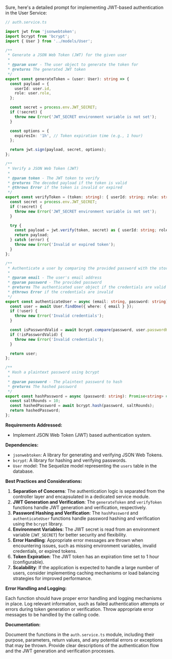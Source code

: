 Sure, here's a detailed prompt for implementing JWT-based authentication in the User Service:

```typescript
// auth.service.ts

import jwt from 'jsonwebtoken';
import bcrypt from 'bcrypt';
import { User } from '../models/User';

/**
 * Generate a JSON Web Token (JWT) for the given user
 *
 * @param user - The user object to generate the token for
 * @returns The generated JWT token
 */
export const generateToken = (user: User): string => {
  const payload = {
    userId: user.id,
    role: user.role,
  };

  const secret = process.env.JWT_SECRET;
  if (!secret) {
    throw new Error('JWT_SECRET environment variable is not set');
  }

  const options = {
    expiresIn: '1h', // Token expiration time (e.g., 1 hour)
  };

  return jwt.sign(payload, secret, options);
};

/**
 * Verify a JSON Web Token (JWT)
 *
 * @param token - The JWT token to verify
 * @returns The decoded payload if the token is valid
 * @throws Error if the token is invalid or expired
 */
export const verifyToken = (token: string): { userId: string; role: string } => {
  const secret = process.env.JWT_SECRET;
  if (!secret) {
    throw new Error('JWT_SECRET environment variable is not set');
  }

  try {
    const payload = jwt.verify(token, secret) as { userId: string; role: string };
    return payload;
  } catch (error) {
    throw new Error('Invalid or expired token');
  }
};

/**
 * Authenticate a user by comparing the provided password with the stored password hash
 *
 * @param email - The user's email address
 * @param password - The provided password
 * @returns The authenticated user object if the credentials are valid
 * @throws Error if the credentials are invalid
 */
export const authenticateUser = async (email: string, password: string): Promise<User> => {
  const user = await User.findOne({ where: { email } });
  if (!user) {
    throw new Error('Invalid credentials');
  }

  const isPasswordValid = await bcrypt.compare(password, user.passwordHash);
  if (!isPasswordValid) {
    throw new Error('Invalid credentials');
  }

  return user;
};

/**
 * Hash a plaintext password using bcrypt
 *
 * @param password - The plaintext password to hash
 * @returns The hashed password
 */
export const hashPassword = async (password: string): Promise<string> => {
  const saltRounds = 10;
  const hashedPassword = await bcrypt.hash(password, saltRounds);
  return hashedPassword;
};
```

**Requirements Addressed:**

- Implement JSON Web Token (JWT) based authentication system.

**Dependencies:**

- `jsonwebtoken`: A library for generating and verifying JSON Web Tokens.
- `bcrypt`: A library for hashing and verifying passwords.
- `User` model: The Sequelize model representing the `users` table in the database.

**Best Practices and Considerations:**

1. **Separation of Concerns**: The authentication logic is separated from the controller layer and encapsulated in a dedicated service module.
2. **JWT Generation and Verification**: The `generateToken` and `verifyToken` functions handle JWT generation and verification, respectively.
3. **Password Hashing and Verification**: The `hashPassword` and `authenticateUser` functions handle password hashing and verification using the `bcrypt` library.
4. **Environment Variables**: The JWT secret is read from an environment variable (`JWT_SECRET`) for better security and flexibility.
5. **Error Handling**: Appropriate error messages are thrown when encountering issues, such as missing environment variables, invalid credentials, or expired tokens.
6. **Token Expiration**: The JWT token has an expiration time set to 1 hour (configurable).
7. **Scalability**: If the application is expected to handle a large number of users, consider implementing caching mechanisms or load balancing strategies for improved performance.

**Error Handling and Logging:**

Each function should have proper error handling and logging mechanisms in place. Log relevant information, such as failed authentication attempts or errors during token generation or verification. Throw appropriate error messages to be handled by the calling code.

**Documentation:**

Document the functions in the `auth.service.ts` module, including their purpose, parameters, return values, and any potential errors or exceptions that may be thrown. Provide clear descriptions of the authentication flow and the JWT generation and verification processes.